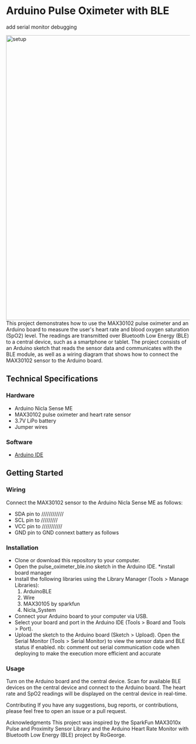 <!--
  * Create links to hardware and software
  * Add about me section



-->






# Arduino Pulse Oximeter with BLE

add serial monitor debugging


  <img src="images/setup.jpg" alt = "setup" width="780">
  This project demonstrates how to use the MAX30102 pulse oximeter and an Arduino board to measure the user's heart rate and blood oxygen saturation (SpO2) level. The readings are transmitted over Bluetooth Low Energy (BLE) to a central device, such as a smartphone or tablet.
  The project consists of an Arduino sketch that reads the sensor data and communicates with the BLE module, as well as a wiring diagram that shows how to connect the MAX30102 sensor to the Arduino board.

## Technical Specifications
### Hardware
  * Arduino Nicla Sense ME
  * MAX30102 pulse oximeter and heart rate sensor
  * 3.7V LiPo battery
  * Jumper wires
  
### Software
  * [Arduino IDE](https://www.arduino.cc/en/software)

## Getting Started
### Wiring
Connect the MAX30102 sensor to the Arduino Nicla Sense ME as follows:
  * SDA pin to ////////////
  * SCL pin to /////////
  * VCC pin to ///////////
  * GND pin to GND
connext battery as follows

### Installation
  * Clone or download this repository to your computer.
  * Open the pulse_oximeter_ble.ino sketch in the Arduino IDE.
  *install board manager
  * Install the following libraries using the Library Manager (Tools > Manage Libraries):
    1. ArduinoBLE
    2. Wire
    3. MAX30105 by sparkfun
    4. Nicla_System
  * Connect your Arduino board to your computer via USB.
  * Select your board and port in the Arduino IDE (Tools > Board and Tools > Port).
  * Upload the sketch to the Arduino board (Sketch > Upload).
Open the Serial Monitor (Tools > Serial Monitor) to view the sensor data and BLE status if enabled.
nb: comment out serial communication code when deploying to make the execution more efficient and accurate

### Usage
Turn on the Arduino board and the central device.
Scan for available BLE devices on the central device and connect to the Arduino board.
The heart rate and SpO2 readings will be displayed on the central device in real-time.



Contributing
If you have any suggestions, bug reports, or contributions, please feel free to open an issue or a pull request.


Acknowledgments
This project was inspired by the SparkFun MAX3010x Pulse and Proximity Sensor Library and the Arduino Heart Rate Monitor with Bluetooth Low Energy (BLE) project by RoGeorge.
